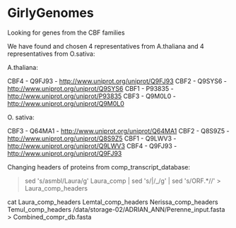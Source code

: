 GirlyGenomes
============


Looking for genes from the CBF families 

We have found and chosen 4 representatives from A.thaliana and 4 representatives from O.sativa:

A.thaliana:

CBF4 - Q9FJ93 - http://www.uniprot.org/uniprot/Q9FJ93
CBF2 - Q9SYS6 - http://www.uniprot.org/uniprot/Q9SYS6
CBF1 - P93835 - http://www.uniprot.org/uniprot/P93835
CBF3 - Q9M0L0 - http://www.uniprot.org/uniprot/Q9M0L0

O. sativa: 

CBF3 - Q64MA1 - http://www.uniprot.org/uniprot/Q64MA1
CBF2 - Q8S9Z5 - http://www.uniprot.org/uniprot/Q8S9Z5
CBF1 - Q9LWV3 - http://www.uniprot.org/uniprot/Q9LWV3
CBF4 - Q9FJ93 - http://www.uniprot.org/uniprot/Q9FJ93

Changing headers of proteins from comp_transcript_database:

> sed 's/asmbl/Laura/g' Laura_comp | sed 's/|/_/g' | sed 's/ORF.*//' > Laura_comp_headers

cat Laura_comp_headers Lemtal_comp_headers Nerissa_comp_headers Temul_comp_headers /data/storage-02/ADRIAN_ANN/Perenne_input.fasta > Combined_compr_db.fasta
